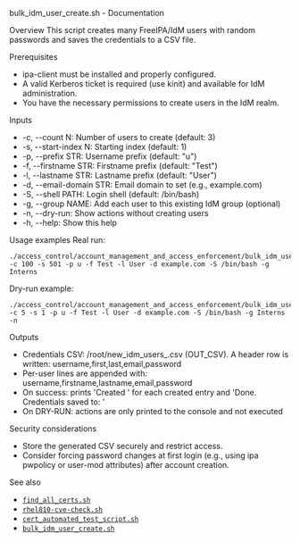 bulk_idm_user_create.sh - Documentation

Overview
This script creates many FreeIPA/IdM users with random passwords and saves the credentials to a CSV file.

Prerequisites
- ipa-client must be installed and properly configured.
- A valid Kerberos ticket is required (use kinit) and available for IdM administration.
- You have the necessary permissions to create users in the IdM realm.

Inputs
- -c, --count N: Number of users to create (default: 3)
- -s, --start-index N: Starting index (default: 1)
- -p, --prefix STR: Username prefix (default: "u")
- -f, --firstname STR: Firstname prefix (default: "Test")
- -l, --lastname STR: Lastname prefix (default: "User")
- -d, --email-domain STR: Email domain to set (e.g., example.com)
- -S, --shell PATH: Login shell (default: /bin/bash)
- -g, --group NAME: Add each user to this existing IdM group (optional)
- -n, --dry-run: Show actions without creating users
- -h, --help: Show this help

Usage examples
Real run:
```
./access_control/account_management_and_access_enforcement/bulk_idm_user_create.sh -c 100 -s 501 -p u -f Test -l User -d example.com -S /bin/bash -g Interns
```

Dry-run example:
```
./access_control/account_management_and_access_enforcement/bulk_idm_user_create.sh -c 5 -s 1 -p u -f Test -l User -d example.com -S /bin/bash -g Interns -n
```

Outputs
- Credentials CSV: /root/new_idm_users_<timestamp>.csv (OUT_CSV). A header row is written: username,first,last,email,password
- Per-user lines are appended with: username,firstname,lastname,email,password
- On success: prints 'Created <USER>' for each created entry and 'Done. Credentials saved to: <CSV>'
- On DRY-RUN: actions are only printed to the console and not executed

Security considerations
- Store the generated CSV securely and restrict access.
- Consider forcing password changes at first login (e.g., using ipa pwpolicy or user-mod attributes) after account creation.

See also
- [`find_all_certs.sh`](identity_and_authentication/authenticator_management/find_all_certs.sh)
- [`rhel810-cve-check.sh`](system_and_info_integrity/malicious_code_protection/rhel810-cve-check.sh)
- [`cert_automated_test_script.sh`](identity_and_authentication/authenticator_management/cert_automated_test_script.sh)
- [`bulk_idm_user_create.sh`](access_control/account_management_and_access_enforcement/bulk_idm_user_create.sh)